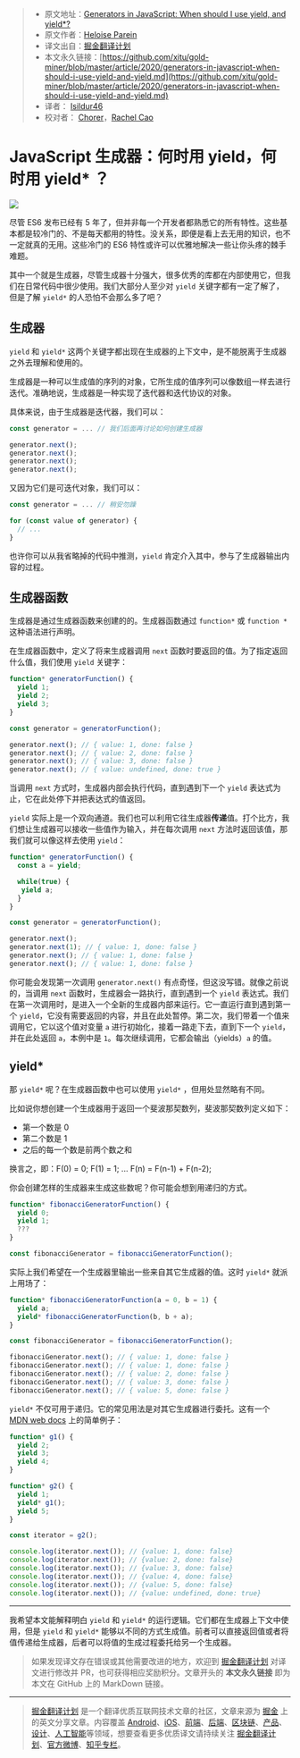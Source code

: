 > * 原文地址：[Generators in JavaScript: When should I use yield, and yield*?](https://medium.com/javascript-in-plain-english/generators-in-javascript-when-should-i-use-yield-and-yield-a5dbea6ad625)
> * 原文作者：[Heloise Parein](https://medium.com/@hparein)
> * 译文出自：[掘金翻译计划](https://github.com/xitu/gold-miner)
> * 本文永久链接：[https://github.com/xitu/gold-miner/blob/master/article/2020/generators-in-javascript-when-should-i-use-yield-and-yield.md](https://github.com/xitu/gold-miner/blob/master/article/2020/generators-in-javascript-when-should-i-use-yield-and-yield.md)
> * 译者： [Isildur46](https://github.com/Isildur46)
> * 校对者： [Chorer](https://github.com/Chorer)，[Rachel Cao](https://github.com/rachelcdev)

# JavaScript 生成器：何时用 yield，何时用 yield* ？

![](https://cdn-images-1.medium.com/max/12000/1*svZ2D_mxiAEqmtqX73eG2g.jpeg)

尽管 ES6 发布已经有 5 年了，但并非每一个开发者都熟悉它的所有特性。这些基本都是较冷门的、不是每天都用的特性。没关系，即便是看上去无用的知识，也不一定就真的无用。这些冷门的 ES6 特性或许可以优雅地解决一些让你头疼的棘手难题。

其中一个就是生成器，尽管生成器十分强大，很多优秀的库都在内部使用它，但我们在日常代码中很少使用。我们大部分人至少对 `yield` 关键字都有一定了解了，但是了解 `yield*` 的人恐怕不会那么多了吧？

## 生成器

`yield` 和 `yield*` 这两个关键字都出现在生成器的上下文中，是不能脱离于生成器之外去理解和使用的。

生成器是一种可以生成值的序列的对象，它所生成的值序列可以像数组一样去进行迭代。准确地说，生成器是一种实现了迭代器和迭代协议的对象。

具体来说，由于生成器是迭代器，我们可以：

```js
const generator = ... // 我们后面再讨论如何创建生成器

generator.next();
generator.next();
generator.next();
generator.next();
```

又因为它们是可迭代对象，我们可以：

```js
const generator = ... // 稍安勿躁

for (const value of generator) {
  // ...
}
```

也许你可以从我省略掉的代码中推测，`yield` 肯定介入其中，参与了生成器输出内容的过程。

## 生成器函数

生成器是通过生成器函数来创建的的。生成器函数通过 `function*` 或 `function *` 这种语法进行声明。

在生成器函数中，定义了将来生成器调用 `next` 函数时要返回的值。为了指定返回什么值，我们使用 `yield` 关键字：

```js
function* generatorFunction() {
  yield 1;
  yield 2;
  yield 3;
}

const generator = generatorFunction();

generator.next(); // { value: 1, done: false }
generator.next(); // { value: 2, done: false }
generator.next(); // { value: 3, done: false }
generator.next(); // { value: undefined, done: true }
```

当调用 `next` 方式时，生成器内部会执行代码，直到遇到下一个 `yield` 表达式为止，它在此处停下并把表达式的值返回。

`yield` 实际上是一个双向通道。我们也可以利用它往生成器**传递**值。打个比方，我们想让生成器可以接收一些值作为输入，并在每次调用 `next` 方法时返回该值，那我们就可以像这样去使用 `yield`：

```js
function* generatorFunction() {
  const a = yield;

  while(true) {
   yield a;
  }
}

const generator = generatorFunction();

generator.next();
generator.next(1); // { value: 1, done: false }
generator.next(); // { value: 1, done: false }
generator.next(); // { value: 1, done: false }
```

你可能会发现第一次调用 `generator.next()` 有点奇怪，但这没写错。就像之前说的，当调用 `next` 函数时，生成器会一路执行，直到遇到一个 `yield` 表达式。我们在第一次调用时，是进入一个全新的生成器内部来运行。它一直运行直到遇到第一个 `yield`，它没有需要返回的内容，并且在此处暂停。第二次，我们带着一个值来调用它，它以这个值对变量 `a` 进行初始化，接着一路走下去，直到下一个 `yield`，并在此处返回 `a`，本例中是 `1`。每次继续调用，它都会输出（yields）`a` 的值。

## yield*

那 `yield*` 呢？在生成器函数中也可以使用 `yield*` ，但用处显然略有不同。

比如说你想创建一个生成器用于返回一个斐波那契数列，斐波那契数列定义如下：

* 第一个数是 0
* 第二个数是 1
* 之后的每一个数是前两个数之和

换言之，即：F(0) = 0; F(1) = 1; ... F(n) = F(n-1) + F(n-2);

你会创建怎样的生成器来生成这些数呢？你可能会想到用递归的方式。

```js
function* fibonacciGeneratorFunction() {
  yield 0;
  yield 1;
  ???
}

const fibonacciGenerator = fibonacciGeneratorFunction();
```

实际上我们希望在一个生成器里输出一些来自其它生成器的值。这时 `yield*` 就派上用场了：

```js
function* fibonacciGeneratorFunction(a = 0, b = 1) {
  yield a;   
  yield* fibonacciGeneratorFunction(b, b + a);
}

const fibonacciGenerator = fibonacciGeneratorFunction();

fibonacciGenerator.next(); // { value: 1, done: false }
fibonacciGenerator.next(); // { value: 1, done: false }
fibonacciGenerator.next(); // { value: 2, done: false }
fibonacciGenerator.next(); // { value: 3, done: false }
fibonacciGenerator.next(); // { value: 5, done: false }
```

`yield*` 不仅可用于递归。它的常见用法是对其它生成器进行委托。这有一个 [MDN web docs](https://developer.mozilla.org/en-US/docs/Web/JavaScript/Reference/Operators/yield*) 上的简单例子：

```js
function* g1() {
  yield 2;
  yield 3;
  yield 4;
}

function* g2() {
  yield 1;
  yield* g1();
  yield 5;
}

const iterator = g2();

console.log(iterator.next()); // {value: 1, done: false}
console.log(iterator.next()); // {value: 2, done: false}
console.log(iterator.next()); // {value: 3, done: false}
console.log(iterator.next()); // {value: 4, done: false}
console.log(iterator.next()); // {value: 5, done: false}
console.log(iterator.next()); // {value: undefined, done: true}
```

---

我希望本文能解释明白 `yield` 和 `yield*` 的运行逻辑。它们都在生成器上下文中使用，但是 `yield` 和 `yield*` 能够以不同的方式生成值。前者可以直接返回值或者将值传递给生成器，后者可以将值的生成过程委托给另一个生成器。

> 如果发现译文存在错误或其他需要改进的地方，欢迎到 [掘金翻译计划](https://github.com/xitu/gold-miner) 对译文进行修改并 PR，也可获得相应奖励积分。文章开头的 **本文永久链接** 即为本文在 GitHub 上的 MarkDown 链接。

---

> [掘金翻译计划](https://github.com/xitu/gold-miner) 是一个翻译优质互联网技术文章的社区，文章来源为 [掘金](https://juejin.im) 上的英文分享文章。内容覆盖 [Android](https://github.com/xitu/gold-miner#android)、[iOS](https://github.com/xitu/gold-miner#ios)、[前端](https://github.com/xitu/gold-miner#前端)、[后端](https://github.com/xitu/gold-miner#后端)、[区块链](https://github.com/xitu/gold-miner#区块链)、[产品](https://github.com/xitu/gold-miner#产品)、[设计](https://github.com/xitu/gold-miner#设计)、[人工智能](https://github.com/xitu/gold-miner#人工智能)等领域，想要查看更多优质译文请持续关注 [掘金翻译计划](https://github.com/xitu/gold-miner)、[官方微博](http://weibo.com/juejinfanyi)、[知乎专栏](https://zhuanlan.zhihu.com/juejinfanyi)。

